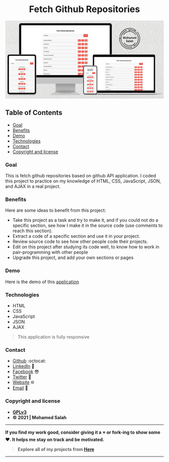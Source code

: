 <h1 align="center">Fetch Github Repositories</h1>

<p align="center">
<img src="Mockup.jpg" alt="Responsive Mockup">
</p>

## Table of Contents

- [Goal](#goal)
- [Benefits](#benefits)
- [Demo](#demo)
- [Technologies](#technologies)
- [Contact](#contact)
- [Copyright and license](#copyright-and-license)

### Goal

This is fetch github repositories based on github API application. I coded this project to practice on my knowledge of HTML, CSS, JavaScript, JSON, and AJAX in a real project.

### Benefits

Here are some ideas to benefit from this project:

- Take this project as a task and try to make it, and if you could not do a specific section, see how I make it in the source code (use comments to reach this section).
- Extract a code of a specific section and use it in your project.
- Review source code to see how other people code their projects.
- Edit on this project after studying its code well, to know how to work in pair-programming with other people
- Upgrade this project, and add your own sections or pages

### Demo

Here is the demo of this [application](https://salahineo.github.io/Fetch-Repos/)

### Technologies

- HTML
- CSS
- JavaScript
- JSON
- AJAX

> This application is fully responsive

### Contact

- [Github](https://github.com/salahineo) :octocat:
- [LinkedIn](https://linkedin.com/in/salahineo) 💼
- [Facebook](https://facebook.com/salahineo) 😎
- [Twitter](https://twitter.com/salahineo) 🐤
- [Website](https://salahineo.github.io/salahineo/) :globe_with_meridians:
- <a href="mailto:salahineo.work@gmail.com">Email</a> :email:

### Copyright and license

- **[GPLv3](https://www.gnu.org/licenses/gpl-3.0)**
- **© 2021 | Mohamed Salah**

---

**If you find my work good, consider giving it a :star: or fork-ing to show some :heart:. It helps me stay on track and be motivated.**

> **Explore all of my projects from [Here](https://github.com/salahineo/Projects-Reference)**

---
